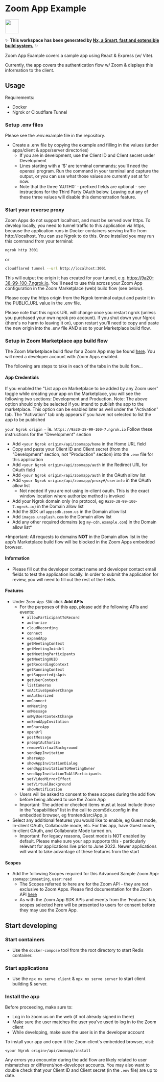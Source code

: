 # Zoom App Example

<a alt="Nx logo" href="https://nx.dev" target="_blank" rel="noreferrer"><img src="https://raw.githubusercontent.com/nrwl/nx/master/images/nx-logo.png" width="45"></a>

✨ **This workspace has been generated by [Nx, a Smart, fast and extensible build system.](https://nx.dev)** ✨

Zoom App Example covers a sample app using React & Express (w/ Vite).

Currently, the app covers the authentication flow w/ Zoom & displays this information to the client.

## Usage

Requirements:

- Docker
- Ngrok or Cloudflare Tunnel

### Setup .env files

Please see the .env.example file in the repository.

- Create a .env file by copying the example and filling in the values (under apps/client & apps/server directories)
  - If you are in development, use the Client ID and Client secret under Development
  - Lines starting with a '$' are terminal commands; you'll need the openssl program. Run the command in your terminal and capture the output, or you can use what those values are currently set at for now.
  - Note that the three 'AUTH0' - prefixed fields are optional - see instructions for the Third Party OAuth below. Leaving out any of these three values will disable this demonstration feature.

### Start your reverse proxy

Zoom Apps do not support localhost, and must be served over https. To develop locally, you need to tunnel traffic to this application via https, because the application runs in Docker containers serving traffic from http://localhost. You can use Ngrok to do this. Once installed you may run this command from your terminal:

```bash
ngrok http 3001
```

or

```bash
cloudflared tunnel --url http://localhost:3001
```

This will output the origin it has created for your tunnel, e.g. https://9a20-38-99-100-7.ngrok.io. You'll need to use this across your Zoom App configuration in the Zoom Marketplace (web) build flow (see below).

Please copy the https origin from the Ngrok terminal output and paste it in the PUBLIC_URL value in the .env file.

Please note that this ngrok URL will change once you restart ngrok (unless you purchased your own ngrok pro account). If you shut down your Ngrok (there's no harm to leaving it on), upon restart you'll need to copy and paste the new origin into the .env file AND also to your Marketplace build flow.

### Setup in Zoom Marketplace app build flow

The Zoom Marketplace build flow for a Zoom App may be found [here](https://marketplace.zoom.us/develop/create).  You will need a developer account with Zoom Apps enabled.

The following are steps to take in each of the tabs in the build flow...

#### App Credentials


If you enabled the "List app on Marketplace to be added by any Zoom user" toggle while creating your app on the Marketplace, you will see the following two sections: Development and Production.
Note: The above option should only be selected if you intend to publish the app to the marketplace. This option can be enabled later as well under the "Activation" tab. The "Activation" tab only appears if you have not selected to list the app to be published 

`your Ngrok origin` = ie. `https://9a20-38-99-100-7.ngrok.io`
Follow these instructions for the "Development" section
- Add `<your Ngrok origin>/api/zoomapp/home` in the Home URL field
- Copy and paste your Client ID and Client secret (from the "Development" section, not "Production" section) into the `.env` file for this application
- Add `<your Ngrok origin>/api/zoomapp/auth` in the Redirect URL for OAuth field
- Add `<your Ngrok origin>/api/zoomapp/auth` in the OAuth allow list
- Add `<your Ngrok origin>/api/zoomapp/proxy#/userinfo` in the OAuth allow list
  - Not needed if you are not using in-client oauth.  This is the exact window location where authorize method is invoked
- Add your Ngrok domain only (no protocol, eg `9a20-38-99-100-7.ngrok.io`) in the Domain allow list
- Add the SDK url `appssdk.zoom.us` in the Domain allow list
- Add `images.unsplash.com` to the Domain allow list
- Add any other required domains (eg `my-cdn.example.com`) in the Domain allow list*

*Important: All requests to domains **NOT** in the Domain allow list in the app's Marketplace build flow will be blocked in the Zoom Apps embedded browser.

#### Information

- Please fill out the developer contact name and developer contact email fields to test the application locally. In order to submit the application for review, you will need to fill out the rest of the fields. 

#### Features

- Under `Zoom App SDK` click **Add APIs**
  - For the purposes of this app, please add the following APIs and events:
    - `allowParticipantToRecord`
    - `authorize`
    - `cloudRecording`
    - `connect`
    - `expandApp`
    - `getMeetingContext`
    - `getMeetingJoinUrl`
    - `getMeetingParticipants`
    - `getMeetingUUID`
    - `getRecordingContext`
    - `getRunningContext`
    - `getSupportedjsApis`
    - `getUserContext`
    - `listCameras`
    - `onActiveSpeakerChange`
    - `onAuthorized`
    - `onConnect`
    - `onMeeting`
    - `onMessage`
    - `onMyUserContextChange`
    - `onSendAppInvitation`
    - `onShareApp`
    - `openUrl`
    - `postMessage`
    - `promptAuthorize`
    - `removeVirtualBackground`
    - `sendAppInvitation`
    - `shareApp`
    - `showAppInvitationDialog`
    - `sendAppInvitationToMeetingOwner`
    - `sendAppInvitationToAllParticipants`
    - `setVideoMirrorEffect`
    - `setVirtualBackground`
    - `showNotification`
  - Users will be asked to consent to these scopes during the add flow before being allowed to use the Zoom App
  - Important: The added or checked items must at least include those in the "capabilities" list in the call to zoomSdk.config in the embedded browser, eg frontend/src/App.js
- Select any additional features you would like to enable, eg Guest mode, In-client OAuth, Collaborate mode, etc. For this app, have Guest mode, In-client OAuth, and Collaborate Mode turned on.
  - Important: For legacy reasons, Guest mode is NOT enabled by default. Please make sure your app supports this - particularly relevant for applications live prior to June 2022. Newer applications will want to take advantage of these features from the start

#### Scopes

- Add the following Scopes required for this Advanced Sample Zoom App: `zoomapp:inmeeting`, `user:read`
  - The Scopes referred to here are for the Zoom API - they are not exclusive to Zoom Apps. Please find documentation for the Zoom API [here](https://marketplace.zoom.us/docs/api-reference/introduction)
  - As with the Zoom App SDK APIs and events from the 'Features' tab, scopes selected here will be presented to users for consent before they may use the Zoom App.


## Start developing

### Start containers

- Use the `docker-compose` tool from the root directory to start Redis container.

### Start applications

- Use the `npx nx serve client` & `npx nx serve server` to start client building & server.

### Install the app

Before proceeding, make sure to:
  - Log in to zoom.us on the web (if not already signed in there)
  - Make sure the user matches the user you've used to log in to the Zoom client 
  - While developing, make sure the user is in the developer account

To install your app and open it the Zoom client's embedded browser, visit:

```
<your Ngrok origin>/api/zoomapp/install
```
 
Any errors you encounter during the add flow are likely related to user mismatches or different/non-developer accounts.  You may also want to double check that your Client ID and Client secret (in the `.env` file) are up to date.
